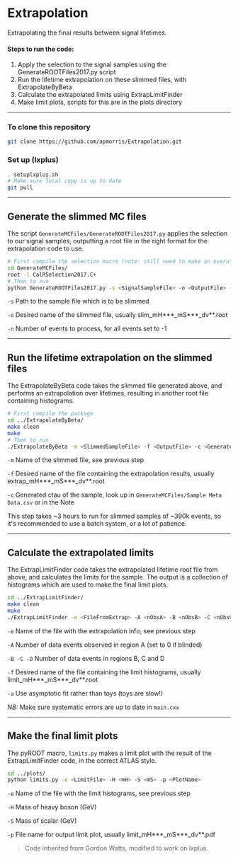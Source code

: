 # Extrapolation

Extrapolating the final results between signal lifetimes. 

#### Steps to run the code:
1. Apply the selection to the signal samples using the GenerateROOTFiles2017.py script
2. Run the lifetime extrapolation on these slimmed files, with ExtrapolateByBeta
3. Calculate the extrapolated limits using ExtrapLimitFinder
4. Make limit plots, scripts for this are in the plots directory

---

### To clone this repository

```bash
git clone https://github.com/apmorris/Extrapolation.git
```

### Set up (lxplus)

```bash
. setuplxplus.sh
# Make sure local copy is up to date
git pull
```

---
## Generate the slimmed MC files

The script `GenerateMCFiles/GenerateROOTFiles2017.py` applies the selection to our 
signal samples, outputting a root file in the right format for the extrapolation 
code to use.

```bash
# First compile the selection macro (note: still need to make an overall Makefile)
cd GenerateMCFiles/
root -l CalRSelection2017.C+
# Then to run
python GenerateROOTFiles2017.py -s <SignalSampleFile> -o <OutputFile> -n <nEvents>
```

`-s` Path to the sample file which is to be slimmed

`-o` Desired name of the slimmed file, usually slim_mH***_mS***_dv**.root

`-n` Number of events to process, for all events set to -1

---
## Run the lifetime extrapolation on the slimmed files

The ExtrapolateByBeta code takes the slimmed file generated above, and performs an 
extrapolation over lifetimes, resulting in another root file containing histograms.

```bash
# First compile the package
cd ../ExtrapolateByBeta/
make clean
make
# Then to run
./ExtrapolateByBeta -m <SlimmedSampleFile> -f <OutputFile> -c <GeneratedLifetime>
```

`-m` Name of the slimmed file, see previous step

`-f` Desired name of the file containing the extrapolation results, usually 
extrap_mH***_mS***_dv**.root

`-c` Generated ctau of the sample, look up in `GenerateMCFiles/Sample Meta Data.csv` 
or in the Note

This step takes ~3 hours to run for slimmed samples of ~390k events, so it's 
recommended to use a batch system, or a lot of patience.

---
## Calculate the extrapolated limits

The ExtrapLimitFinder code takes the extrapolated lifetime root file from above, and 
calculates the limits for the sample. The output is a collection of histograms which
are used to make the final limit plots.

```bash
cd ../ExtrapLimitFinder/
make clean
make
./ExtrapLimitFinder -e <FileFromExtrap> -A <nObsA> -B <nObsB> -C <nObsC> -D <nObsD> -f <OutputFile> -a [-E <ABCDerror> -L <Luminosity>]
```

`-e` Name of the file with the extrapolation info, see previous step

`-A` Number of data events observed in region A (set to 0 if blinded)

`-B -C -D` Number of data events in regions B, C and D

`-f` Desired name of the file containing the limit histograms, usually limit_mH***_mS***_dv**.root

`-a` Use asymptotic fit rather than toys (toys are slow!)


_NB:_ Make sure systematic errors are up to date in `main.cxx`

---
## Make the final limit plots

The pyROOT macro, `limits.py` makes a limit plot with the result of the ExtrapLimitFinder
code, in the correct ATLAS style.

```bash
cd ../plots/
python limits.py -e <LimitFile> -H <mH> -S <mS> -p <PlotName>
```

`-e` Name of the file with the limit histograms, see previous step

`-H` Mass of heavy boson (GeV)

`-S` Mass of scalar (GeV)

`-p` File name for output limit plot, usually limit_mH***_mS***_dv**.pdf


> Code inherited from Gordon Watts, modified to work on lxplus.